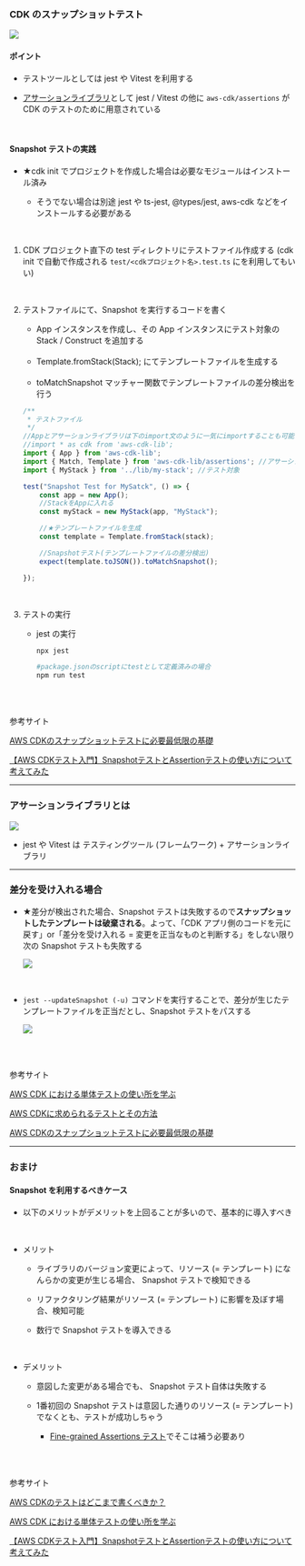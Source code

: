 ### CDK のスナップショットテスト

<img src="./img/AWS-CDK-Snapshot-Test_1.png" />

#### ポイント

- テストツールとしては jest や Vitest を利用する

- [アサーションライブラリ](#アサーションライブラリとは)として jest / Vitest の他に `aws-cdk/assertions` が CDK のテストのために用意されている

<br>

#### Snapshot テストの実践

- ★cdk init でプロジェクトを作成した場合は必要なモジュールはインストール済み

    - そうでない場合は別途 jest や ts-jest, @types/jest, aws-cdk などをインストールする必要がある

<br>

1. CDK プロジェクト直下の test ディレクトリにテストファイル作成する (cdk init で自動で作成される `test/<cdkプロジェクト名>.test.ts` にを利用してもいい)

<br>

2. テストファイルにて、Snapshot を実行するコードを書く

    - App インスタンスを作成し、その App インスタンスにテスト対象の Stack / Construct を追加する

    <br>

    - Template.fromStack(Stack); にてテンプレートファイルを生成する

    <br>

    - toMatchSnapshot マッチャー関数でテンプレートファイルの差分検出を行う

    ```ts
    /**
     * テストファイル
     */
    //Appとアサーションライブラリは下のimport文のように一気にimportすることも可能 (余分なクラスもimportされることに注意)
    //import * as cdk from 'aws-cdk-lib';
    import { App } from 'aws-cdk-lib';
    import { Match, Template } from 'aws-cdk-lib/assertions'; //アサーションライブラリの利用に必
    import { MyStack } from '../lib/my-stack'; //テスト対象
    
    test("Snapshot Test for MySatck", () => {
        const app = new App();
        //StackをAppに入れる
        const myStack = new MyStack(app, "MyStack");

        //★テンプレートファイルを生成
        const template = Template.fromStack(stack);

        //Snapshotテスト(テンプレートファイルの差分検出)
        expect(template.toJSON()).toMatchSnapshot();

    });
    ```

<br>

3. テストの実行

    - jest の実行

        ```bash
        npx jest

        #package.jsonのscriptにtestとして定義済みの場合
        npm run test
        ```

<br>
<br>

参考サイト

[AWS CDKのスナップショットテストに必要最低限の基礎](https://qiita.com/kiyoshi999/items/a3242159c1495249b751)

[【AWS CDKテスト入門】SnapshotテストとAssertionテストの使い方について考えてみた](https://qiita.com/pensuke628/items/8031748057a6ad6861f8)

---

### アサーションライブラリとは

<img src="./img/Assertion-Libraries_1.svg" />

<br>

- jest や Vitest は テスティングツール (フレームワーク) + アサーションライブラリ

---

### 差分を受け入れる場合

- ★差分が検出された場合、Snapshot テストは失敗するので**スナップショットしたテンプレートは破棄される**。よって、「CDK アプリ側のコードを元に戻す」or「差分を受け入れる = 変更を正当なものと判断する」をしない限り次の Snapshot テストも失敗する

    <img src="./img/AWS-CDK-Snapshot-Test-Update_1.png" />

<br>

- `jest --updateSnapshot (-u)` コマンドを実行することで、差分が生じたテンプレートファイルを正当だとし、Snapshot テストをパスする

    <img src="./img/AWS-CDK-Snapshot-Test-Update_2.svg" />

<br>
<br>

参考サイト

[AWS CDK における単体テストの使い所を学ぶ](https://aws.amazon.com/jp/builders-flash/202411/learn-cdk-unit-test/)

[AWS CDKに求められるテストとその方法](https://dev.classmethod.jp/articles/awscdk-snapshot-test)

[AWS CDKのスナップショットテストに必要最低限の基礎](https://qiita.com/kiyoshi999/items/a3242159c1495249b751#スナップショットの更新方法)

---

### おまけ

#### Snapshot を利用するべきケース

- 以下のメリットがデメリットを上回ることが多いので、基本的に導入すべき

<br>

- メリット

    - ライブラリのバージョン変更によって、リソース (= テンプレート) になんらかの変更が生じる場合、 Snapshot テストで検知できる

    - リファクタリング結果がリソース (= テンプレート) に影響を及ぼす場合、検知可能

    - 数行で Snapshot テストを導入できる

<br>

- デメリット

    - 意図した変更がある場合でも、 Snapshot テスト自体は失敗する

    - 1番初回の Snapshot テストは意図した通りのリソース (= テンプレート)でなくとも、テストが成功しちゃう

        - [Fine-grained Assertions テスト](./AWS_CDK_Fine-grained_Assertion_Test.md)でそこは補う必要あり

<br>
<br>

参考サイト

[AWS CDKのテストはどこまで書くべきか？](https://zenn.dev/cariot_dev/articles/4296d2e354507e#snapshot-test)

[AWS CDK における単体テストの使い所を学ぶ](https://aws.amazon.com/jp/builders-flash/202411/learn-cdk-unit-test/)

[【AWS CDKテスト入門】SnapshotテストとAssertionテストの使い方について考えてみた](https://qiita.com/pensuke628/items/8031748057a6ad6861f8#感想)
